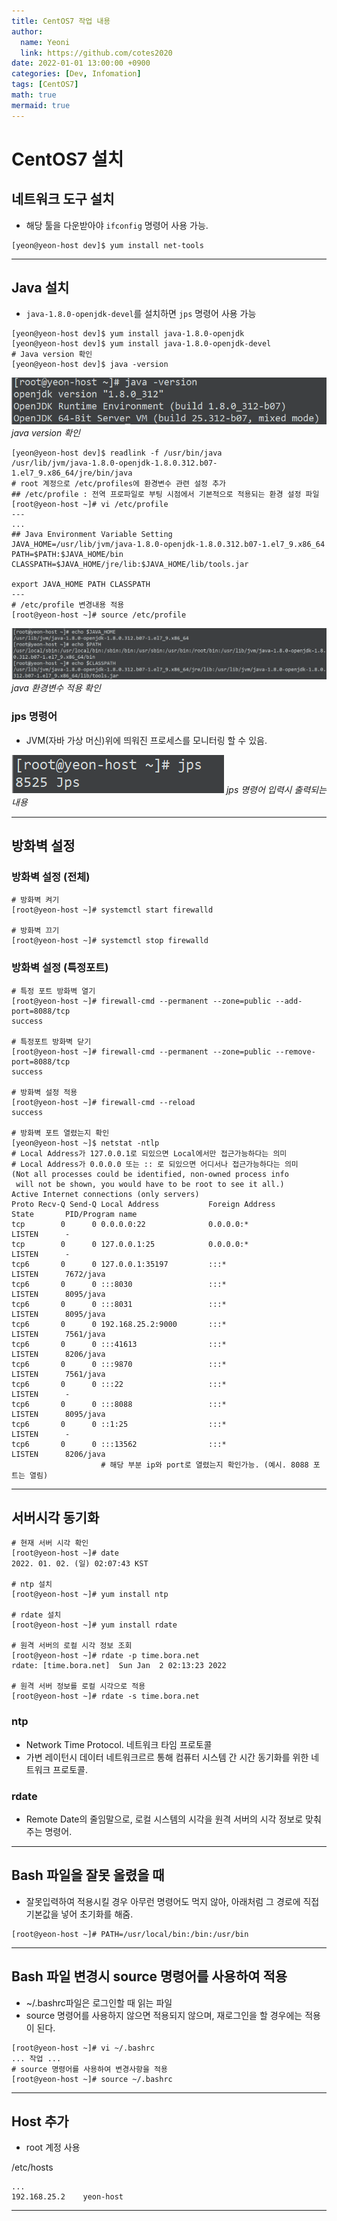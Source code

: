 ```yaml
---
title: CentOS7 작업 내용
author:
  name: Yeoni
  link: https://github.com/cotes2020
date: 2022-01-01 13:00:00 +0900
categories: [Dev, Infomation]
tags: [CentOS7]
math: true
mermaid: true
---
```



# CentOS7 설치

## 네트워크 도구 설치
- 해당 툴을 다운받아야 `ifconfig` 명령어 사용 가능.


```shell
[yeon@yeon-host dev]$ yum install net-tools
```
---
## Java 설치
- `java-1.8.0-openjdk-devel`를 설치하면 `jps` 명령어 사용 가능


```shell
[yeon@yeon-host dev]$ yum install java-1.8.0-openjdk
[yeon@yeon-host dev]$ yum install java-1.8.0-openjdk-devel
# Java version 확인
[yeon@yeon-host dev]$ java -version
```

![Desktop View](/assets/img/contents/Dev/Infomation/centos-setting/java-version1.png)
_java version 확인_

```shell
[yeon@yeon-host dev]$ readlink -f /usr/bin/java
/usr/lib/jvm/java-1.8.0-openjdk-1.8.0.312.b07-1.el7_9.x86_64/jre/bin/java
# root 계정으로 /etc/profiles에 환경변수 관련 설정 추가
## /etc/profile : 전역 프로파일로 부팅 시점에서 기본적으로 적용되는 환경 설정 파일
[root@yeon-host ~]# vi /etc/profile
---
...
## Java Environment Variable Setting
JAVA_HOME=/usr/lib/jvm/java-1.8.0-openjdk-1.8.0.312.b07-1.el7_9.x86_64
PATH=$PATH:$JAVA_HOME/bin
CLASSPATH=$JAVA_HOME/jre/lib:$JAVA_HOME/lib/tools.jar

export JAVA_HOME PATH CLASSPATH
---
# /etc/profile 변경내용 적용
[root@yeon-host ~]# source /etc/profile
```

![Desktop View](/assets/img/contents/Dev/Infomation/centos-setting/java-environment1.png)
_java 환경변수 적용 확인_


### jps 명령어
- JVM(자바 가상 머신)위에 띄워진 프로세스를 모니터링 할 수 있음.

![Desktop View](/assets/img/contents/Dev/Infomation/centos-setting/jps1.png)
_jps 명령어 입력시 출력되는 내용_


---

## 방화벽 설정

### 방화벽 설정 (전체)
```shell
# 방화벽 켜기
[root@yeon-host ~]# systemctl start firewalld

# 방화벽 끄기
[root@yeon-host ~]# systemctl stop firewalld
```

### 방화벽 설정 (특정포트)
```shell
# 특정 포트 방화벽 열기
[root@yeon-host ~]# firewall-cmd --permanent --zone=public --add-port=8088/tcp
success

# 특정포트 방화벽 닫기
[root@yeon-host ~]# firewall-cmd --permanent --zone=public --remove-port=8088/tcp
success

# 방화벽 설정 적용
[root@yeon-host ~]# firewall-cmd --reload
success

# 방화벽 포트 열렸는지 확인
[yeon@yeon-host ~]$ netstat -ntlp
# Local Address가 127.0.0.1로 되있으면 Local에서만 접근가능하다는 의미
# Local Address가 0.0.0.0 또는 :: 로 되있으면 어디서나 접근가능하다는 의미
(Not all processes could be identified, non-owned process info
 will not be shown, you would have to be root to see it all.)
Active Internet connections (only servers)
Proto Recv-Q Send-Q Local Address           Foreign Address         State       PID/Program name
tcp        0      0 0.0.0.0:22              0.0.0.0:*               LISTEN      -
tcp        0      0 127.0.0.1:25            0.0.0.0:*               LISTEN      -
tcp6       0      0 127.0.0.1:35197         :::*                    LISTEN      7672/java
tcp6       0      0 :::8030                 :::*                    LISTEN      8095/java
tcp6       0      0 :::8031                 :::*                    LISTEN      8095/java
tcp6       0      0 192.168.25.2:9000       :::*                    LISTEN      7561/java
tcp6       0      0 :::41613                :::*                    LISTEN      8206/java
tcp6       0      0 :::9870                 :::*                    LISTEN      7561/java
tcp6       0      0 :::22                   :::*                    LISTEN      -
tcp6       0      0 :::8088                 :::*                    LISTEN      8095/java
tcp6       0      0 ::1:25                  :::*                    LISTEN      -
tcp6       0      0 :::13562                :::*                    LISTEN      8206/java
                    # 해당 부분 ip와 port로 열렸는지 확인가능. (예시. 8088 포트는 열림)
```
---
## 서버시각 동기화
```shell
# 현재 서버 시각 확인
[root@yeon-host ~]# date
2022. 01. 02. (일) 02:07:43 KST

# ntp 설치
[root@yeon-host ~]# yum install ntp

# rdate 설치
[root@yeon-host ~]# yum install rdate

# 원격 서버의 로컬 시각 정보 조회
[root@yeon-host ~]# rdate -p time.bora.net
rdate: [time.bora.net]  Sun Jan  2 02:13:23 2022

# 원격 서버 정보를 로컬 시각으로 적용
[root@yeon-host ~]# rdate -s time.bora.net
```

### ntp
- Network Time Protocol. 네트워크 타임 프로토콜
- 가변 레이턴시 데이터 네트워크르르 통해 컴퓨터 시스템 간 시간 동기화를 위한 네트워크 프로토콜.

### rdate
- Remote Date의 줄임말으로,  로컬 시스템의 시각을 원격 서버의 시각 정보로 맞춰주는 명령어.

---
## Bash 파일을 잘못 올렸을 때
- 잘못입력하여 적용시킬 경우 아무런 명령어도 먹지 않아, 아래처럼 그 경로에 직접 기본값을 넣어 초기화를 해줌.

```shell
[root@yeon-host ~]# PATH=/usr/local/bin:/bin:/usr/bin
```
---
## Bash 파일 변경시 source 명령어를 사용하여 적용
- ~/.bashrc파일은 로그인할 때 읽는 파일
- source 명령어를 사용하지 않으면 적용되지 않으며, 재로그인을 할 경우에는 적용이 된다.

```shell
[root@yeon-host ~]# vi ~/.bashrc
... 작업 ...
# source 명령어를 사용하여 변경사항을 적용
[root@yeon-host ~]# source ~/.bashrc
```
---
## Host 추가
- root 계정 사용

/etc/hosts
```shell
...
192.168.25.2    yeon-host
```
---

